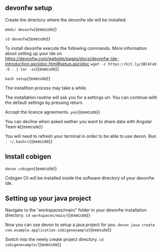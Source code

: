 ## devonfw setup

Create the directory where the devonfw ide will be installed.

`mkdir devonfw`{{execute}}

`cd devonfw`{{execute}}


To install devonfw execute the following commands. More information about setting up your ide on https://devonfw.com/website/pages/docs/devonfw-ide-introduction.asciidoc.html#setup.asciidoc
`wget -c https://bit.ly/2BCkFa9 -O - | tar -xz`{{execute}}

`bash setup`{{execute}}


The installtion process may take a while.

The installation routine will ask you for a settings url. You can continue with the default settings by pressing return.

Accept the licence agreements.
`yes`{{execute}}

You can decline when asked wether you want to share data with Angular Team `N`{{execute}}

You will need to refresh your terminal in order to be able to use devon. Run `. ~/.bashrc`{{execute}}

## Install cobigen

`devon cobigen`{{execute}}

Cobigen Cli will be installed inside the software directory of your devonfw ide.

## Setting up your java project

Navigate to the 'workspaces/main/' folder in your devonfw installation directory.
`cd workspaces/main/`{{execute}}

Now you can use devon to setup a java project for you.
`devon java create com.example.application.cobigenexample`{{execute}}

Switch into the newly create project directory.
`cd cobigenexample/`{{execute}}





